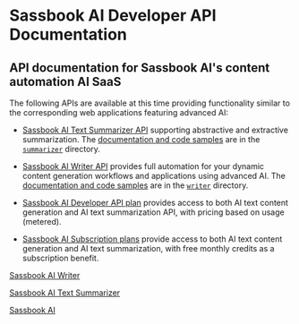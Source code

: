 # Sassbook AI Developer API Documentation

## API documentation for Sassbook AI's content automation AI SaaS


The following APIs are available at this time providing functionality similar
to the corresponding web applications featuring advanced AI:

* [Sassbook AI Text Summarizer API](https://sassbook.com/ai-text-summarizer-api "AI summary generator API supporting both extractive and abstractive summarization") supporting abstractive and extractive summarization. The [documentation and code samples](./summarizer) are in the [`summarizer`](./summarizer) directory.

* [Sassbook AI Writer API](https://sassbook.com/ai-text-generator-api "AI content generator API for full content generation automation") provides full automation for your dynamic content generation workflows and applications using advanced AI. The [documentation and code samples](./writer) are in the [`writer`](./writer) directory.
  
* [Sassbook AI Developer API plan](https://sassbook.com/developer-api "AI text content generator API and AI text summarizer API for content automation") provides
  access to both AI text content generation and AI text summarization API, with pricing based on usage (metered). 

* [Sassbook AI Subscription plans](https://sassbook.com/pricing "AI text content generator and AI text summarizer web applications for content automation") provide  access to both AI text content generation and AI text summarization, with free monthly credits as a subscription benefit. 

[Sassbook AI Writer](https://sassbook.com/ai-writer "Sassbook AI Writer web application featuring state-of-the-art automatic content generation")

[Sassbook AI Text Summarizer](https://sassbook.com/ai-summarizer "Sassbook AI Text Summarizer web application featuring state-of-the-art automatic text summarization")

[Sassbook AI](https://sassbook.com "Sassbook AI Summarizer and AI Writer - State-of-the-art Content Automation with AI")
